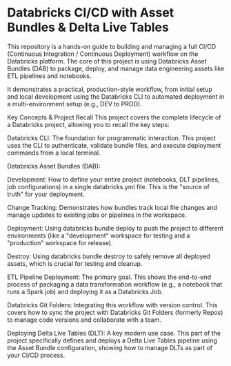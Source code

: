 # Databricks CI/CD with Asset Bundles & Delta Live Tables

This repository is a hands-on guide to building and managing a full CI/CD (Continuous Integration / Continuous Deployment) workflow on the Databricks platform. The core of this project is using Databricks Asset Bundles (DAB) to package, deploy, and manage data engineering assets like ETL pipelines and notebooks.

It demonstrates a practical, production-style workflow, from initial setup and local development using the Databricks CLI to automated deployment in a multi-environment setup (e.g., DEV to PROD).

Key Concepts & Project Recall
This project covers the complete lifecycle of a Databricks project, allowing you to recall the key steps:

Databricks CLI: The foundation for programmatic interaction. This project uses the CLI to authenticate, validate bundle files, and execute deployment commands from a local terminal.

Databricks Asset Bundles (DAB):

Development: How to define your entire project (notebooks, DLT pipelines, job configurations) in a single databricks.yml file. This is the "source of truth" for your deployment.

Change Tracking: Demonstrates how bundles track local file changes and manage updates to existing jobs or pipelines in the workspace.

Deployment: Using databricks bundle deploy to push the project to different environments (like a "development" workspace for testing and a "production" workspace for release).

Destroy: Using databricks bundle destroy to safely remove all deployed assets, which is crucial for testing and cleanup.

ETL Pipeline Deployment: The primary goal. This shows the end-to-end process of packaging a data transformation workflow (e.g., a notebook that runs a Spark job) and deploying it as a Databricks Job.

Databricks Git Folders: Integrating this workflow with version control. This covers how to sync the project with Databricks Git Folders (formerly Repos) to manage code versions and collaborate with a team.

Deploying Delta Live Tables (DLT): A key modern use case. This part of the project specifically defines and deploys a Delta Live Tables pipeline using the Asset Bundle configuration, showing how to manage DLTs as part of your CI/CD process.
